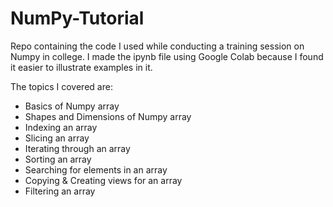 # NumPy-Tutorial
Repo containing the code I used while conducting a training session on Numpy in college.
I made the ipynb file using Google Colab because I found it easier to illustrate examples in it.

The topics I covered are: 
- Basics of Numpy array
- Shapes and Dimensions of Numpy array
- Indexing an array
- Slicing an array
- Iterating through an array
- Sorting an array
- Searching for elements in an array
- Copying & Creating views for an array
- Filtering an array
